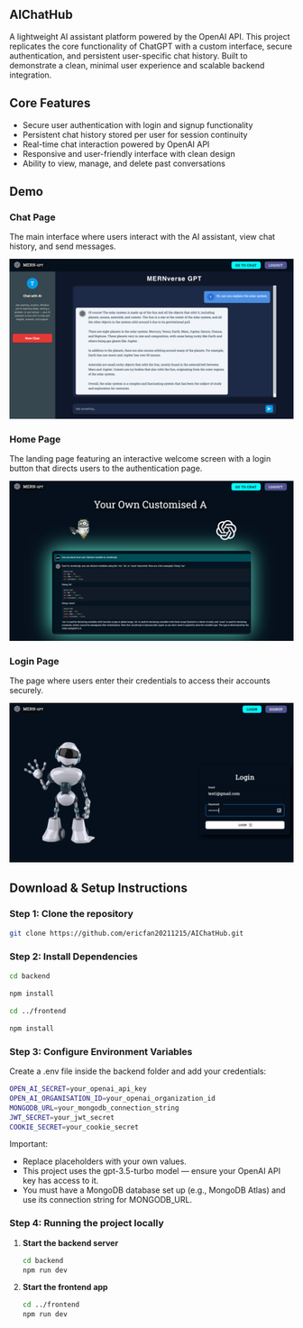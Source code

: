 ## AIChatHub

A lightweight AI assistant platform powered by the OpenAI API. This project replicates the core functionality of ChatGPT with a custom interface, secure authentication, and persistent user-specific chat history. Built to demonstrate a clean, minimal user experience and scalable backend integration.

## Core Features

- Secure user authentication with login and signup functionality  
- Persistent chat history stored per user for session continuity  
- Real-time chat interaction powered by OpenAI API  
- Responsive and user-friendly interface with clean design   
- Ability to view, manage, and delete past conversations

## Demo

### Chat Page  
The main interface where users interact with the AI assistant, view chat history, and send messages.  

<img src="AIChatHub_Pics/AI1.png" width="600" alt="Chat Page Screenshot" />

### Home Page  
The landing page featuring an interactive welcome screen with a login button that directs users to the authentication page.  

<img src="AIChatHub_Pics/AI2.png" width="600" alt="Home Page Screenshot" />

### Login Page  
The page where users enter their credentials to access their accounts securely.  

<img src="AIChatHub_Pics/AI3.png" width="600" alt="Login Page Screenshot" />

## Download & Setup Instructions

### Step 1: Clone the repository

```bash
git clone https://github.com/ericfan20211215/AIChatHub.git
```

### Step 2: Install Dependencies

```bash
cd backend
```
```bash
npm install
```

```bash
cd ../frontend
```
```bash
npm install
```
### Step 3: Configure Environment Variables

Create a .env file inside the backend folder and add your credentials:

```bash
OPEN_AI_SECRET=your_openai_api_key
OPEN_AI_ORGANISATION_ID=your_openai_organization_id
MONGODB_URL=your_mongodb_connection_string
JWT_SECRET=your_jwt_secret
COOKIE_SECRET=your_cookie_secret
```

Important:
- Replace placeholders with your own values.
- This project uses the gpt-3.5-turbo model — ensure your OpenAI API key has access to it.
- You must have a MongoDB database set up (e.g., MongoDB Atlas) and use its connection string for MONGODB_URL.

### Step 4: Running the project locally

1. **Start the backend server**
   ```bash
   cd backend
   npm run dev
   ```
   
2. **Start the frontend app**
   ```bash
   cd ../frontend
   npm run dev
   ```



